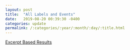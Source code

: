 ```yaml
---
layout: post
title:  "All Labels and Events"
date:   2019-08-20 00:39:30 -0400
categories: update
permalink: /:categories/:year/:month/:day/:title.html
---
```


<a class="post-link" href="/AnalyzeAccountability/results/2019/08/20/all-label-results-excerpts.html">
	Excerpt Based Results
</a>

